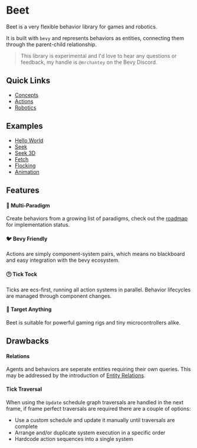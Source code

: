# Beet

Beet is a very flexible behavior library for games and robotics.

It is built with `bevy` and represents behaviors as entities, connecting them through the parent-child relationship.

> This library is experimental and I'd love to hear any questions or feedback, my handle is `@mrchantey` on the Bevy Discord.

## Quick Links

- [Concepts](./concepts.md)
- [Actions](./actions.md)
- [Robotics](./robotics.md)

## Examples
- [Hello World](../examples/hello_world.md)
- [Seek](../examples/seek.md)
- [Seek 3D](../examples/seek_3d.md)
- [Fetch](../examples/fetch.md)
- [Flocking](../examples/flock.md)
- [Animation](../examples/animation.md)

## Features

#### 🌈 Multi-Paradigm

Create behaviors from a growing list of paradigms, check out the [roadmap](./misc/roadmap.md) for implementation status.

#### 🐦 Bevy Friendly

Actions are simply component-system pairs, which means no blackboard and easy integration with the bevy ecosystem.

#### 🕑 Tick Tock

Ticks are ecs-first, running all action systems in parallel. Behavior lifecycles are managed through component changes.

<!-- #### 🌳  -->

#### 🎯 Target Anything

Beet is suitable for powerful gaming rigs and tiny microcontrollers alike.

<!-- #### 🌐 Zero-config replication

Work can be distributed across environments through world replication. An agent may run some actions in a constrained environment and others in a remote server. -->

## Drawbacks

#### Relations

Agents and behaviors are seperate entities requiring their own queries. This may be addressed by the introduction of [Entity Relations](https://github.com/bevyengine/bevy/issues/3742).

#### Tick Traversal

When using the `Update` schedule graph traversals are handled in the next frame, if frame perfect traversals are required there are a couple of options:
- Use a custom schedule and update it manually until traversals are complete
- Arrange and/or duplicate system execution in a specific order
- Hardcode action sequences into a single system